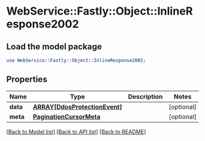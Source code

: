 # WebService::Fastly::Object::InlineResponse2002

## Load the model package
```perl
use WebService::Fastly::Object::InlineResponse2002;
```

## Properties
Name | Type | Description | Notes
------------ | ------------- | ------------- | -------------
**data** | [**ARRAY[DdosProtectionEvent]**](DdosProtectionEvent.md) |  | [optional] 
**meta** | [**PaginationCursorMeta**](PaginationCursorMeta.md) |  | [optional] 

[[Back to Model list]](../README.md#documentation-for-models) [[Back to API list]](../README.md#documentation-for-api-endpoints) [[Back to README]](../README.md)


